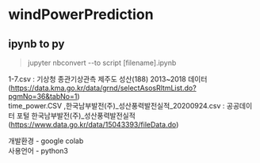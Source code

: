 # windPowerPrediction

## ipynb to py
> jupyter nbconvert --to script [filename].ipynb 


1-7.csv : 기상청 종관기상관측 제주도 성산(188) 2013~2018 데이터 (https://data.kma.go.kr/data/grnd/selectAsosRltmList.do?pgmNo=36&tabNo=1)  
time_power.CSV ,한국남부발전(주)_성산풍력발전실적_20200924.csv : 공공데이터 포털 한국남부발전(주)_성산풍력발전실적 (https://www.data.go.kr/data/15043393/fileData.do)  
  
개발환경 - google colab  
사용언어 - python3  

